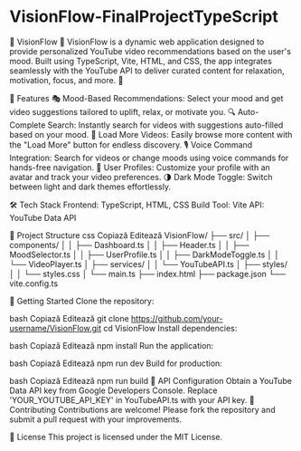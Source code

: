 # VisionFlow-FinalProjectTypeScript

🚀 VisionFlow 🎥
VisionFlow is a dynamic web application designed to provide personalized YouTube video recommendations based on the user's mood. Built using TypeScript, Vite, HTML, and CSS, the app integrates seamlessly with the YouTube API to deliver curated content for relaxation, motivation, focus, and more. 🌟

🎯 Features
🎭 Mood-Based Recommendations: Select your mood and get video suggestions tailored to uplift, relax, or motivate you.
🔍 Auto-Complete Search: Instantly search for videos with suggestions auto-filled based on your mood.
🔄 Load More Videos: Easily browse more content with the "Load More" button for endless discovery.
🎙️ Voice Command Integration: Search for videos or change moods using voice commands for hands-free navigation.
👤 User Profiles: Customize your profile with an avatar and track your video preferences.
🌗 Dark Mode Toggle: Switch between light and dark themes effortlessly.


🛠️ Tech Stack
Frontend: TypeScript, HTML, CSS
Build Tool: Vite
API: YouTube Data API



📂 Project Structure
css
Copiază
Editează
VisionFlow/
├── src/
│   ├── components/
│   │   ├── Dashboard.ts
│   │   ├── Header.ts
│   │   ├── MoodSelector.ts
│   │   ├── UserProfile.ts
│   │   ├── DarkModeToggle.ts
│   │   └── VideoPlayer.ts
│   ├── services/
│   │   └── YouTubeAPI.ts
│   ├── styles/
│   │   └── styles.css
│   └── main.ts
├── index.html
├── package.json
└── vite.config.ts



🚀 Getting Started
Clone the repository:

bash
Copiază
Editează
git clone https://github.com/your-username/VisionFlow.git
cd VisionFlow
Install dependencies:

bash
Copiază
Editează
npm install
Run the application:

bash
Copiază
Editează
npm run dev
Build for production:

bash
Copiază
Editează
npm run build
🔑 API Configuration
Obtain a YouTube Data API key from Google Developers Console.
Replace 'YOUR_YOUTUBE_API_KEY' in YouTubeAPI.ts with your API key.
🤝 Contributing
Contributions are welcome! Please fork the repository and submit a pull request with your improvements.

📄 License
This project is licensed under the MIT License.
